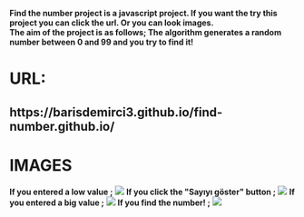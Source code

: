 <b>Find the number project is a javascript project.
If you want the try this project you can click the url. Or you can look images. <br>
The aim of the project is as follows; The algorithm generates a random number between 0 and 99 and you try to find it!</b>
<h1>URL:</h1>
<h2>https://barisdemirci3.github.io/find-number.github.io/</h2>


<h1>IMAGES</h1>
<b>If you entered a low value ;</b>
<img src="https://i.hizliresim.com/3te158m.png">
<b>If you click the "Sayıyı göster" button ;</b>
<img src="https://i.hizliresim.com/44ds167.png">
<b>If you entered a big value ;</b>
<img src="https://i.hizliresim.com/fnm7n3l.png">
<b>If you find the number! ;</b>
<img src="https://i.hizliresim.com/tcpxnzx.png">

